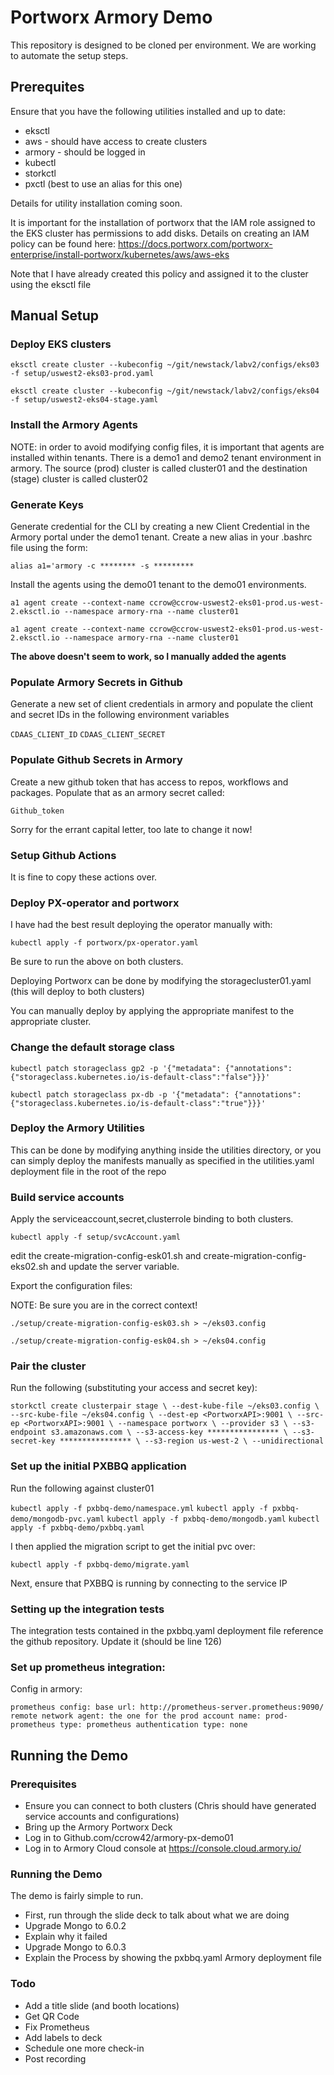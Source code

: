 # Portworx Armory Demo

This repository is designed to be cloned per environment. We are working to automate the setup steps.

## Prerequites

Ensure that you have the following utilities installed and up to date:
- eksctl
- aws - should have access to create clusters
- armory - should be logged in
- kubectl
- storkctl
- pxctl (best to use an alias for this one)

Details for utility installation coming soon.

It is important for the installation of portworx that the IAM role assigned to the EKS cluster has permissions to add disks. Details on creating an IAM policy can be found here: https://docs.portworx.com/portworx-enterprise/install-portworx/kubernetes/aws/aws-eks

Note that I have already created this policy and assigned it to the cluster using the eksctl file

## Manual Setup

### Deploy EKS clusters

`eksctl create cluster --kubeconfig ~/git/newstack/labv2/configs/eks03 -f setup/uswest2-eks03-prod.yaml`

`eksctl create cluster --kubeconfig ~/git/newstack/labv2/configs/eks04 -f setup/uswest2-eks04-stage.yaml`

### Install the Armory Agents

NOTE: in order to avoid modifying config files, it is important that agents are installed within tenants. There is a demo1 and demo2 tenant environment in armory. The source (prod) cluster is called cluster01 and the destination (stage) cluster is called cluster02


### Generate Keys

Generate credential for the CLI by creating a new Client Credential in the Armory portal under the demo1 tenant. Create a new alias in your .bashrc file using the form:

`alias a1='armory -c ******** -s *********`

Install the agents using the demo01 tenant to the demo01 environments.

`a1 agent create --context-name ccrow@ccrow-uswest2-eks01-prod.us-west-2.eksctl.io --namespace armory-rna --name cluster01`

`a1 agent create --context-name ccrow@ccrow-uswest2-eks01-prod.us-west-2.eksctl.io --namespace armory-rna --name cluster01`

**The above doesn't seem to work, so I manually added the agents**

### Populate Armory Secrets in Github

Generate a new set of client credentials in armory and populate the client and secret IDs in the following environment variables

`CDAAS_CLIENT_ID`
`CDAAS_CLIENT_SECRET`

### Populate Github Secrets in Armory
Create a new github token that has access to repos, workflows and packages. Populate that as an armory secret called:

`Github_token`

Sorry for the errant capital letter, too late to change it now!


### Setup Github Actions

It is fine to copy these actions over. 

### Deploy PX-operator and portworx

I have had the best result deploying the operator manually with:

`kubectl apply -f portworx/px-operator.yaml`

Be sure to run the above on both clusters.

Deploying Portworx can be done by modifying the storagecluster01.yaml (this will deploy to both clusters)

You can manually deploy by applying the appropriate manifest to the appropriate cluster.

### Change the default storage class

`kubectl patch storageclass gp2 -p '{"metadata": {"annotations":{"storageclass.kubernetes.io/is-default-class":"false"}}}'`

`kubectl patch storageclass px-db -p '{"metadata": {"annotations":{"storageclass.kubernetes.io/is-default-class":"true"}}}'`

### Deploy the Armory Utilities

This can be done by modifying anything inside the utilities directory, or you can simply deploy the manifests manually as specified in the utilities.yaml deployment file in the root of the repo

### Build service accounts

Apply the serviceaccount,secret,clusterrole binding to both clusters.

`kubectl apply -f setup/svcAccount.yaml`

edit the create-migration-config-esk01.sh and create-migration-config-eks02.sh and update the server variable.

Export the configuration files:

NOTE: Be sure you are in the correct context!

`./setup/create-migration-config-esk03.sh > ~/eks03.config`

`./setup/create-migration-config-esk04.sh > ~/eks04.config`

### Pair the cluster

Run the following (substituting your access and secret key):

`storkctl create clusterpair stage \
--dest-kube-file ~/eks03.config \
--src-kube-file ~/eks04.config \
--dest-ep <PortworxAPI>:9001 \
--src-ep <PortworxAPI>:9001 \
--namespace portworx \
--provider s3 \
--s3-endpoint s3.amazonaws.com \
--s3-access-key **************** \
--s3-secret-key **************** \
--s3-region us-west-2 \
--unidirectional`

### Set up the initial PXBBQ application

Run the following against cluster01

`kubectl apply -f pxbbq-demo/namespace.yml`
`kubectl apply -f pxbbq-demo/mongodb-pvc.yaml`
`kubectl apply -f pxbbq-demo/mongodb.yaml`
`kubectl apply -f pxbbq-demo/pxbbq.yaml`

I then applied the migration script to get the initial pvc over:

`kubectl apply -f pxbbq-demo/migrate.yaml`

Next, ensure that PXBBQ is running by connecting to the service IP

### Setting up the integration tests

The integration tests contained in the pxbbq.yaml deployment file reference the github repository. Update it (should be line 126)

### Set up prometheus integration:

Config in armory:

`prometheus config:
base url: http://prometheus-server.prometheus:9090/
remote network agent: the one for the prod account
name: prod-prometheus
type: prometheus
authentication type: none`

## Running the Demo

### Prerequisites

- Ensure you can connect to both clusters (Chris should have generated service accounts and configurations)
- Bring up the Armory Portworx Deck
- Log in to Github.com/ccrow42/armory-px-demo01
- Log in to Armory Cloud console at https://console.cloud.armory.io/

### Running the Demo

The demo is fairly simple to run.

- First, run through the slide deck to talk about what we are doing
- Upgrade Mongo to 6.0.2
- Explain why it failed
- Upgrade Mongo to 6.0.3
- Explain the Process by showing the pxbbq.yaml Armory deployment file


### Todo

- Add a title slide (and booth locations)
- Get QR Code
- Fix Prometheus
- Add labels to deck
- Schedule one more check-in
- Post recording
